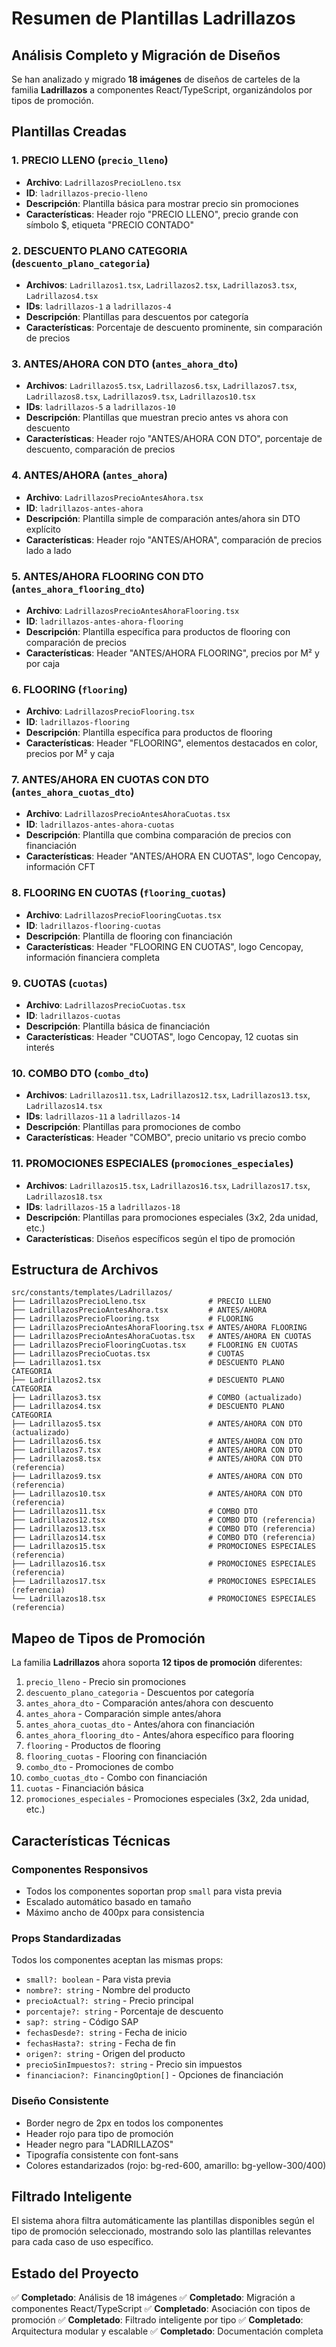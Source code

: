 # Resumen de Plantillas Ladrillazos

## Análisis Completo y Migración de Diseños

Se han analizado y migrado **18 imágenes** de diseños de carteles de la familia **Ladrillazos** a componentes React/TypeScript, organizándolos por tipos de promoción.

## Plantillas Creadas

### 1. **PRECIO LLENO** (`precio_lleno`)
- **Archivo**: `LadrillazosPrecioLleno.tsx`
- **ID**: `ladrillazos-precio-lleno`
- **Descripción**: Plantilla básica para mostrar precio sin promociones
- **Características**: Header rojo "PRECIO LLENO", precio grande con símbolo $, etiqueta "PRECIO CONTADO"

### 2. **DESCUENTO PLANO CATEGORIA** (`descuento_plano_categoria`)
- **Archivos**: `Ladrillazos1.tsx`, `Ladrillazos2.tsx`, `Ladrillazos3.tsx`, `Ladrillazos4.tsx`
- **IDs**: `ladrillazos-1` a `ladrillazos-4`
- **Descripción**: Plantillas para descuentos por categoría
- **Características**: Porcentaje de descuento prominente, sin comparación de precios

### 3. **ANTES/AHORA CON DTO** (`antes_ahora_dto`)
- **Archivos**: `Ladrillazos5.tsx`, `Ladrillazos6.tsx`, `Ladrillazos7.tsx`, `Ladrillazos8.tsx`, `Ladrillazos9.tsx`, `Ladrillazos10.tsx`
- **IDs**: `ladrillazos-5` a `ladrillazos-10`
- **Descripción**: Plantillas que muestran precio antes vs ahora con descuento
- **Características**: Header rojo "ANTES/AHORA CON DTO", porcentaje de descuento, comparación de precios

### 4. **ANTES/AHORA** (`antes_ahora`)
- **Archivo**: `LadrillazosPrecioAntesAhora.tsx`
- **ID**: `ladrillazos-antes-ahora`
- **Descripción**: Plantilla simple de comparación antes/ahora sin DTO explícito
- **Características**: Header rojo "ANTES/AHORA", comparación de precios lado a lado

### 5. **ANTES/AHORA FLOORING CON DTO** (`antes_ahora_flooring_dto`)
- **Archivo**: `LadrillazosPrecioAntesAhoraFlooring.tsx`
- **ID**: `ladrillazos-antes-ahora-flooring`
- **Descripción**: Plantilla específica para productos de flooring con comparación de precios
- **Características**: Header "ANTES/AHORA FLOORING", precios por M² y por caja

### 6. **FLOORING** (`flooring`)
- **Archivo**: `LadrillazosPrecioFlooring.tsx`
- **ID**: `ladrillazos-flooring`
- **Descripción**: Plantilla específica para productos de flooring
- **Características**: Header "FLOORING", elementos destacados en color, precios por M² y caja

### 7. **ANTES/AHORA EN CUOTAS CON DTO** (`antes_ahora_cuotas_dto`)
- **Archivo**: `LadrillazosPrecioAntesAhoraCuotas.tsx`
- **ID**: `ladrillazos-antes-ahora-cuotas`
- **Descripción**: Plantilla que combina comparación de precios con financiación
- **Características**: Header "ANTES/AHORA EN CUOTAS", logo Cencopay, información CFT

### 8. **FLOORING EN CUOTAS** (`flooring_cuotas`)
- **Archivo**: `LadrillazosPrecioFlooringCuotas.tsx`
- **ID**: `ladrillazos-flooring-cuotas`
- **Descripción**: Plantilla de flooring con financiación
- **Características**: Header "FLOORING EN CUOTAS", logo Cencopay, información financiera completa

### 9. **CUOTAS** (`cuotas`)
- **Archivo**: `LadrillazosPrecioCuotas.tsx`
- **ID**: `ladrillazos-cuotas`
- **Descripción**: Plantilla básica de financiación
- **Características**: Header "CUOTAS", logo Cencopay, 12 cuotas sin interés

### 10. **COMBO DTO** (`combo_dto`)
- **Archivos**: `Ladrillazos11.tsx`, `Ladrillazos12.tsx`, `Ladrillazos13.tsx`, `Ladrillazos14.tsx`
- **IDs**: `ladrillazos-11` a `ladrillazos-14`
- **Descripción**: Plantillas para promociones de combo
- **Características**: Header "COMBO", precio unitario vs precio combo

### 11. **PROMOCIONES ESPECIALES** (`promociones_especiales`)
- **Archivos**: `Ladrillazos15.tsx`, `Ladrillazos16.tsx`, `Ladrillazos17.tsx`, `Ladrillazos18.tsx`
- **IDs**: `ladrillazos-15` a `ladrillazos-18`
- **Descripción**: Plantillas para promociones especiales (3x2, 2da unidad, etc.)
- **Características**: Diseños específicos según el tipo de promoción

## Estructura de Archivos

```
src/constants/templates/Ladrillazos/
├── LadrillazosPrecioLleno.tsx              # PRECIO LLENO
├── LadrillazosPrecioAntesAhora.tsx         # ANTES/AHORA
├── LadrillazosPrecioFlooring.tsx           # FLOORING
├── LadrillazosPrecioAntesAhoraFlooring.tsx # ANTES/AHORA FLOORING
├── LadrillazosPrecioAntesAhoraCuotas.tsx   # ANTES/AHORA EN CUOTAS
├── LadrillazosPrecioFlooringCuotas.tsx     # FLOORING EN CUOTAS
├── LadrillazosPrecioCuotas.tsx             # CUOTAS
├── Ladrillazos1.tsx                        # DESCUENTO PLANO CATEGORIA
├── Ladrillazos2.tsx                        # DESCUENTO PLANO CATEGORIA
├── Ladrillazos3.tsx                        # COMBO (actualizado)
├── Ladrillazos4.tsx                        # DESCUENTO PLANO CATEGORIA
├── Ladrillazos5.tsx                        # ANTES/AHORA CON DTO (actualizado)
├── Ladrillazos6.tsx                        # ANTES/AHORA CON DTO
├── Ladrillazos7.tsx                        # ANTES/AHORA CON DTO
├── Ladrillazos8.tsx                        # ANTES/AHORA CON DTO (referencia)
├── Ladrillazos9.tsx                        # ANTES/AHORA CON DTO (referencia)
├── Ladrillazos10.tsx                       # ANTES/AHORA CON DTO (referencia)
├── Ladrillazos11.tsx                       # COMBO DTO
├── Ladrillazos12.tsx                       # COMBO DTO (referencia)
├── Ladrillazos13.tsx                       # COMBO DTO (referencia)
├── Ladrillazos14.tsx                       # COMBO DTO (referencia)
├── Ladrillazos15.tsx                       # PROMOCIONES ESPECIALES (referencia)
├── Ladrillazos16.tsx                       # PROMOCIONES ESPECIALES (referencia)
├── Ladrillazos17.tsx                       # PROMOCIONES ESPECIALES (referencia)
└── Ladrillazos18.tsx                       # PROMOCIONES ESPECIALES (referencia)
```

## Mapeo de Tipos de Promoción

La familia **Ladrillazos** ahora soporta **12 tipos de promoción** diferentes:

1. `precio_lleno` - Precio sin promociones
2. `descuento_plano_categoria` - Descuentos por categoría
3. `antes_ahora_dto` - Comparación antes/ahora con descuento
4. `antes_ahora` - Comparación simple antes/ahora
5. `antes_ahora_cuotas_dto` - Antes/ahora con financiación
6. `antes_ahora_flooring_dto` - Antes/ahora específico para flooring
7. `flooring` - Productos de flooring
8. `flooring_cuotas` - Flooring con financiación
9. `combo_dto` - Promociones de combo
10. `combo_cuotas_dto` - Combo con financiación
11. `cuotas` - Financiación básica
12. `promociones_especiales` - Promociones especiales (3x2, 2da unidad, etc.)

## Características Técnicas

### Componentes Responsivos
- Todos los componentes soportan prop `small` para vista previa
- Escalado automático basado en tamaño
- Máximo ancho de 400px para consistencia

### Props Standardizadas
Todos los componentes aceptan las mismas props:
- `small?: boolean` - Para vista previa
- `nombre?: string` - Nombre del producto
- `precioActual?: string` - Precio principal
- `porcentaje?: string` - Porcentaje de descuento
- `sap?: string` - Código SAP
- `fechasDesde?: string` - Fecha de inicio
- `fechasHasta?: string` - Fecha de fin
- `origen?: string` - Origen del producto
- `precioSinImpuestos?: string` - Precio sin impuestos
- `financiacion?: FinancingOption[]` - Opciones de financiación

### Diseño Consistente
- Border negro de 2px en todos los componentes
- Header rojo para tipo de promoción
- Header negro para "LADRILLAZOS"
- Tipografía consistente con font-sans
- Colores estandarizados (rojo: bg-red-600, amarillo: bg-yellow-300/400)

## Filtrado Inteligente

El sistema ahora filtra automáticamente las plantillas disponibles según el tipo de promoción seleccionado, mostrando solo las plantillas relevantes para cada caso de uso específico.

## Estado del Proyecto

✅ **Completado**: Análisis de 18 imágenes
✅ **Completado**: Migración a componentes React/TypeScript
✅ **Completado**: Asociación con tipos de promoción
✅ **Completado**: Filtrado inteligente por tipo
✅ **Completado**: Arquitectura modular y escalable
✅ **Completado**: Documentación completa 